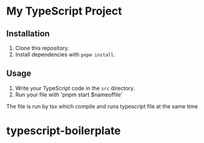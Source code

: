 # My TypeScript Project

## Installation

1. Clone this repository.
2. Install dependencies with `pnpm install`.

## Usage

1. Write your TypeScript code in the `src` directory.
2. Run your file with 'pnpm start $nameoffile'

The file is run by tsx which compile and runs typescript file at the same time
# typescript-boilerplate
